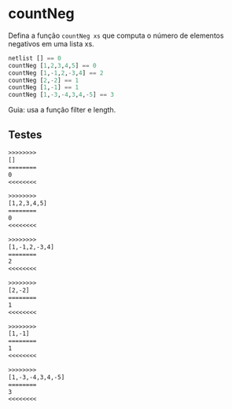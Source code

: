 # countNeg

Defina a função `countNeg xs` que computa o número de elementos negativos em uma lista xs.

```hs
netlist [] == 0
countNeg [1,2,3,4,5] == 0
countNeg [1,-1,2,-3,4] == 2
countNeg [2,-2] == 1
countNeg [1,-1] == 1
countNeg [1,-3,-4,3,4,-5] == 3
```

Guia: usa a função filter e length.

## Testes

```txt
>>>>>>>>
[]
========
0
<<<<<<<<

>>>>>>>>
[1,2,3,4,5]
========
0
<<<<<<<<

>>>>>>>>
[1,-1,2,-3,4]
========
2
<<<<<<<<

>>>>>>>>
[2,-2]
========
1
<<<<<<<<

>>>>>>>>
[1,-1]
========
1
<<<<<<<<

>>>>>>>>
[1,-3,-4,3,4,-5]
========
3
<<<<<<<<

```
